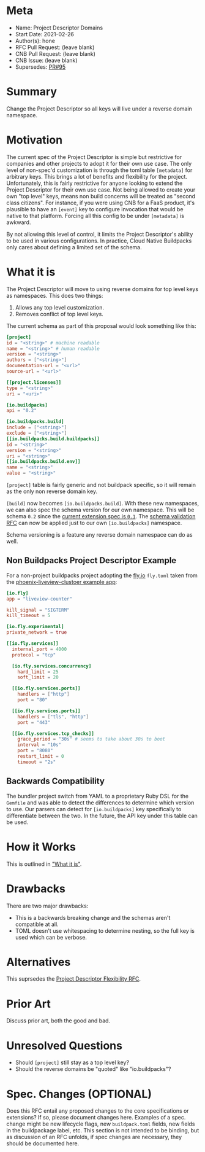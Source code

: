 # Meta
[meta]: #meta
- Name: Project Descriptor Domains
- Start Date: 2021-02-26
- Author(s): hone
- RFC Pull Request: (leave blank)
- CNB Pull Request: (leave blank)
- CNB Issue: (leave blank)
- Supersedes: [PR#95](https://github.com/buildpacks/rfcs/pull/95)

# Summary
[summary]: #summary

Change the Project Descriptor so all keys will live under a reverse domain namespace.

# Motivation
[motivation]: #motivation

The current spec of the Project Descriptor is simple but restrictive for companies and other projects to adopt it for their own use case. The only level of non-spec'd customization is through the toml table `[metadata]` for arbitrary keys. This brings a lot of benefits and flexibility for the project. Unfortunately, this is fairly restrictive for anyone looking to extend the Project Descriptor for their own use case. Not being allowed to create your own "top level" keys, means non build concerns will be treated as "second class citizens". For instance, if you were using CNB for a FaaS product, it's plausible to have an `[event]` key to configure invocation that would be native to that platform. Forcing all this config to be under `[metadata]` is awkward.

By not allowing this level of control, it limits the Project Descriptor's ability to be used in various configurations. In practice, Cloud Native Buildpacks only cares about defining a limited set of the schema.

# What it is
[what-it-is]: #what-it-is

The Project Descriptor will move to using reverse domains for top level keys as namespaces. This does two things:

1. Allows any top level customization.
1. Removes conflict of top level keys.

The current schema as part of this proposal would look something like this:

```TOML
[project]
id = "<string>" # machine readable
name = "<string>" # human readable
version = "<string>"
authors = ["<string>"]
documentation-url = "<url>"
source-url = "<url>"

[[project.licenses]]
type = "<string>"
uri = "<uri>"

[io.buildpacks]
api = "0.2"

[io.buildpacks.build]
include = ["<string>"]
exclude = ["<string>"]
[[io.buildpacks.build.buildpacks]]
id = "<string>"
version = "<string>"
uri = "<string>"
[[io.buildpacks.build.env]]
name = "<string>"
value = "<string>"
```

`[project]` table is fairly generic and not buildpack specific, so it will remain as the only non reverse domain key.

`[build]` now becomes `[io.buildpacks.build]`. With these new namespaces, we can also spec the schema version for our own namespace. This will be schema `0.2` since the [current extension spec is `0.1`](https://github.com/buildpacks/spec/blob/main/extensions/project-descriptor.md). The [schema validation RFC](https://github.com/buildpacks/rfcs/blob/main/text/0054-project-descriptor-schema.md) can now be applied just to our own `[io.buildpacks]` namespace.

Schema versioning is a feature any reverse domain namespace can do as well.

## Non Buildpacks Project Descriptor Example

For a non-project buildpacks project adopting the [fly.io](https://fly.io) `fly.toml` taken from the [phoenix-liveview-clustoer example app](https://github.com/fly-apps/phoenix-liveview-cluster/blob/master/fly.toml):

```TOML
[io.fly]
app = "liveview-counter"

kill_signal = "SIGTERM"
kill_timeout = 5

[io.fly.experimental]
private_network = true

[[io.fly.services]]
  internal_port = 4000
  protocol = "tcp"

  [io.fly.services.concurrency]
    hard_limit = 25
    soft_limit = 20

  [[io.fly.services.ports]]
    handlers = ["http"]
    port = "80"

  [[io.fly.services.ports]]
    handlers = ["tls", "http"]
    port = "443"

  [[io.fly.services.tcp_checks]]
    grace_period = "30s" # seems to take about 30s to boot
    interval = "10s"
    port = "8080"
    restart_limit = 0
    timeout = "2s"
```

## Backwards Compatibility

The bundler project switch from YAML to a proprietary Ruby DSL for the `Gemfile` and was able to detect the differences to determine which version to use. Our parsers can detect for `[io.buildpacks]` key specifically to differentiate between the two. In the future, the API key under this table can be used.

# How it Works
[how-it-works]: #how-it-works

This is outlined in ["What it is"](#what-it-is).

# Drawbacks
[drawbacks]: #drawbacks

There are two major drawbacks:

- This is a backwards breaking change and the schemas aren't compatible at all.
- TOML doesn't use whitespacing to determine nesting, so the full key is used which can be verbose.

# Alternatives
[alternatives]: #alternatives

This suprsedes the [Project Descriptor Flexibility RFC](https://github.com/buildpacks/rfcs/pull/95).

# Prior Art
[prior-art]: #prior-art

Discuss prior art, both the good and bad.

# Unresolved Questions
[unresolved-questions]: #unresolved-questions

- Should `[project]` still stay as a top level key?
- Should the reverse domains be "quoted" like "io.buildpacks"?

# Spec. Changes (OPTIONAL)
[spec-changes]: #spec-changes
Does this RFC entail any proposed changes to the core specifications or extensions? If so, please document changes here.
Examples of a spec. change might be new lifecycle flags, new `buildpack.toml` fields, new fields in the buildpackage label, etc.
This section is not intended to be binding, but as discussion of an RFC unfolds, if spec changes are necessary, they should be documented here.
